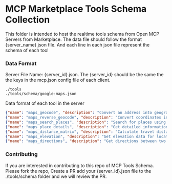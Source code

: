 # MCP Marketplace Tools Schema Collection
This folder is intended to host the realtime tools schema from Open MCP Servers from Marketplace.
The data file should follow the format {server_name}.json file. And each line in each json file represent the schema of each tool


### Data Format

Server File Name: {server_id}.json. The {server_id} should be the same the the keys in the mcp.json config file of each client.

```
./tools
./tools/schema/google-maps.json
```

Data format of each tool in the server
```json
{"name": "maps_geocode", "description": "Convert an address into geographic coordinates", "input_schema": {"type": "object", "properties": {"address": {"type": "string", "description": "The address to geocode"}}, "required": ["address"]}}
{"name": "maps_reverse_geocode", "description": "Convert coordinates into an address", "input_schema": {"type": "object", "properties": {"latitude": {"type": "number", "description": "Latitude coordinate"}, "longitude": {"type": "number", "description": "Longitude coordinate"}}, "required": ["latitude", "longitude"]}}
{"name": "maps_search_places", "description": "Search for places using Google Places API", "input_schema": {"type": "object", "properties": {"query": {"type": "string", "description": "Search query"}, "location": {"type": "object", "properties": {"latitude": {"type": "number"}, "longitude": {"type": "number"}}, "description": "Optional center point for the search"}, "radius": {"type": "number", "description": "Search radius in meters (max 50000)"}}, "required": ["query"]}}
{"name": "maps_place_details", "description": "Get detailed information about a specific place", "input_schema": {"type": "object", "properties": {"place_id": {"type": "string", "description": "The place ID to get details for"}}, "required": ["place_id"]}}
{"name": "maps_distance_matrix", "description": "Calculate travel distance and time for multiple origins and destinations", "input_schema": {"type": "object", "properties": {"origins": {"type": "array", "items": {"type": "string"}, "description": "Array of origin addresses or coordinates"}, "destinations": {"type": "array", "items": {"type": "string"}, "description": "Array of destination addresses or coordinates"}, "mode": {"type": "string", "description": "Travel mode (driving, walking, bicycling, transit)", "enum": ["driving", "walking", "bicycling", "transit"]}}, "required": ["origins", "destinations"]}}
{"name": "maps_elevation", "description": "Get elevation data for locations on the earth", "input_schema": {"type": "object", "properties": {"locations": {"type": "array", "items": {"type": "object", "properties": {"latitude": {"type": "number"}, "longitude": {"type": "number"}}, "required": ["latitude", "longitude"]}, "description": "Array of locations to get elevation for"}}, "required": ["locations"]}}
{"name": "maps_directions", "description": "Get directions between two points", "input_schema": {"type": "object", "properties": {"origin": {"type": "string", "description": "Starting point address or coordinates"}, "destination": {"type": "string", "description": "Ending point address or coordinates"}, "mode": {"type": "string", "description": "Travel mode (driving, walking, bicycling, transit)", "enum": ["driving", "walking", "bicycling", "transit"]}}, "required": ["origin", "destination"]}}

```

### Contributing

If you are interested in contributing to this repo of MCP Tools Schema. Please fork the repo, Create a PR add your {server_id}.json file to the ./tools/schema folder and we will review the PR.






